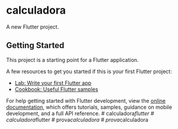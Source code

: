 # calculadora

A new Flutter project.

## Getting Started

This project is a starting point for a Flutter application.

A few resources to get you started if this is your first Flutter project:

- [Lab: Write your first Flutter app](https://docs.flutter.dev/get-started/codelab)
- [Cookbook: Useful Flutter samples](https://docs.flutter.dev/cookbook)

For help getting started with Flutter development, view the
[online documentation](https://docs.flutter.dev/), which offers tutorials,
samples, guidance on mobile development, and a full API reference.
#   c a l c u l a d o r a _ f l u t t e r  
 #   c a l c u l a d o r a _ f l u t t e r  
 #   p r o v a _ c a l c u l a d o r a  
 #   p r o v a _ c a l c u l a d o r a  
 
